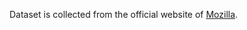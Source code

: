 
Dataset is collected from the official website of [Mozilla](https://bugzilla.mozilla.org/buglist.cgi?product=Firefox&classification=Client%20Software&classification=Developer%20Infrastructure&classification=Components&classification=Server%20Software&classification=Other&resolution=---&query_format=advanced). 
